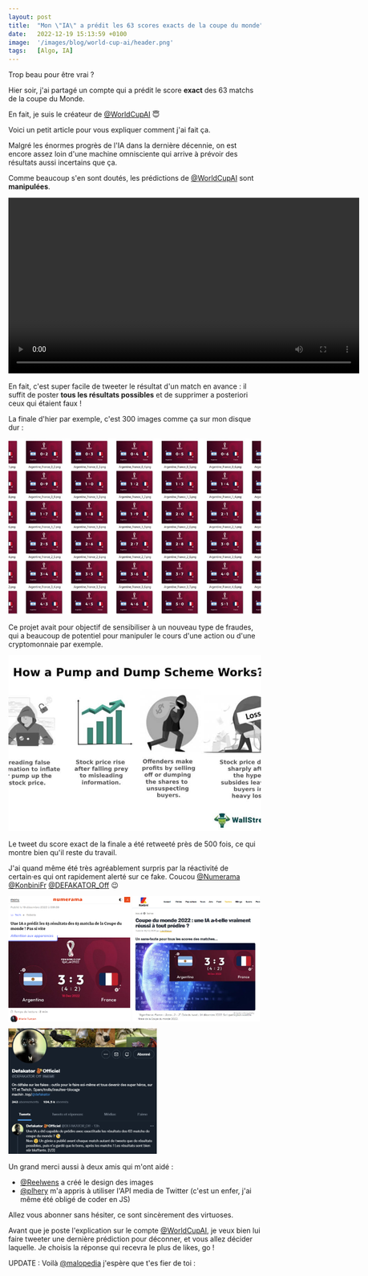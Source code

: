 ```yaml
---
layout: post
title:  "Mon \"IA\" a prédit les 63 scores exacts de la coupe du monde"
date:   2022-12-19 15:13:59 +0100
image:  '/images/blog/world-cup-ai/header.png'
tags:   [Algo, IA]
---
```


Trop beau pour être vrai ?

Hier soir, j'ai partagé un compte qui a prédit le score **exact** des 63 matchs de la coupe du Monde.

<blockquote class="twitter-tweet tw-align-center" data-conversation="none" data-dnt="true" data-theme="dark">
  <a href="https://twitter.com/WorldCupAI/status/1603157079493169152"></a>
</blockquote>

En fait, je suis le créateur de <a href="https://twitter.com/WorldCupAI" target="_blank">@WorldCupAI</a> 😇

Voici un petit article pour vous expliquer comment j'ai fait ça.

Malgré les énormes progrès de l'IA dans la dernière décennie, on est encore assez loin d'une machine omnisciente qui arrive à prévoir des résultats aussi incertains que ça.

Comme beaucoup s'en sont doutés, les prédictions de <a href="https://twitter.com/WorldCupAI" target="_blank">@WorldCupAI</a> sont **manipulées**. 

<div class="gallery-box">
  <div class="gallery">
<video style="height:350px; object-fit:cover" autoplay loop>  <source src="/images/blog/world-cup-ai/1604842496043143169-FkWLvV9WQAA_EUH.mp4" type="video/mp4"></video>  </div>
</div>

En fait, c'est super facile de tweeter le résultat d'un match en avance : il suffit de poster **tous les résultats possibles** et de supprimer a posteriori ceux qui étaient faux !

La finale d'hier par exemple, c'est 300 images comme ça sur mon disque dur : 

<div class="gallery-box">
  <div class="gallery">
  <img style="height:350px; object-fit:cover" src="/images/blog/world-cup-ai/1604842503261196289-FkWBQ5wXkAIsFJ9.jpg" draggable="false">
  </div>
</div>

Ce projet avait pour objectif de sensibiliser à un nouveau type de fraudes, qui a beaucoup de potentiel pour manipuler le cours d'une action ou d'une cryptomonnaie par exemple. 

<div class="gallery-box">
  <div class="gallery">
  <img style="height:350px; object-fit:cover" src="/images/blog/world-cup-ai/1604842509624131590-FkWEKY9WAAEbwlf.png" draggable="false">
  </div>
</div>

Le tweet du score exact de la finale a été retweeté près de 500 fois, ce qui montre bien qu'il reste du travail.

J'ai quand même été très agréablement surpris par la réactivité de certain·es qui ont rapidement alerté sur ce fake. Coucou <a href="https://twitter.com/Numerama" target="_blank">@Numerama</a> <a href="https://twitter.com/KonbiniFr" target="_blank">@KonbiniFr</a> <a href="https://twitter.com/DEFAKATOR_Off" target="_blank">@DEFAKATOR_Off</a> 😉 

<div class="gallery-box">
  <div class="gallery">
  <img style="height:250px; object-fit:cover" src="/images/blog/world-cup-ai/1604842516687491073-FkWF7-uWIAE22-W.png" draggable="false">
  <img style="height:250px; object-fit:cover" src="/images/blog/world-cup-ai/1604842516687491073-FkWLQobWAAErZ7f.jpg" draggable="false">
</div>
  <div class="gallery" style="padding-top:10px">
  <img style="height:250px; object-fit:cover" src="/images/blog/world-cup-ai/1604842516687491073-FkWLahrXEAQuQDs.png" draggable="false">
  </div>
</div>

Un grand merci aussi à deux amis qui m'ont aidé :

- <a href="https://twitter.com/Reelwens" target="_blank">@Reelwens</a> a créé le design des images
- <a href="https://twitter.com/plhery" target="_blank">@plhery</a> m'a appris à utiliser l'API media de Twitter (c'est un enfer, j'ai même été obligé de coder en JS)

Allez vous abonner sans hésiter, ce sont sincèrement des virtuoses.

Avant que je poste l'explication sur le compte <a href="https://twitter.com/WorldCupAI" target="_blank">@WorldCupAI</a>, je veux bien lui faire tweeter une dernière prédiction pour déconner, et vous allez décider laquelle. Je choisis la réponse qui recevra le plus de likes, go !

UPDATE : Voilà <a href="https://twitter.com/malopedia" target="_blank">@malopedia</a> j'espère que t'es fier de toi :

<blockquote class="twitter-tweet tw-align-center" data-conversation="none" data-dnt="true" data-theme="dark">
  <a href="https://twitter.com/WorldCupAI/status/1605142694489382912"></a>
</blockquote>

